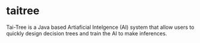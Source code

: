 taitree
=======

Tai-Tree is a Java based Artiaficial Intelgence (AI) system that allow users to quickly design decision trees and train the AI to make inferences.

